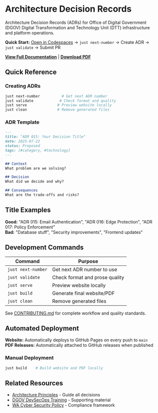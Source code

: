 # Architecture Decision Records

Architecture Decision Records (ADRs) for Office of Digital Government (DGOV) Digital Transformation and Technology Unit (DTT) infrastructure and platform operations.

**Quick Start:** [Open in Codespaces](https://codespaces.new/wagov-dtt/architecture-decision-records) → `just next-number` → Create ADR → `just validate` → Submit PR

[**View Full Documentation**](https://wagov-dtt.github.io/architecture-decision-records/) | [**Download PDF**](https://github.com/wagov-dtt/architecture-decision-records/releases/latest)

## Quick Reference

### Creating ADRs

```bash
just next-number          # Get next ADR number
just validate            # Check format and quality  
just serve              # Preview website locally
just clean              # Remove generated files
```

### ADR Template

```markdown
---
title: "ADR 015: Your Decision Title"
date: 2025-07-22
status: Proposed
tags: [#category, #technology]
---

## Context
What problem are we solving?

## Decision  
What did we decide and why?

## Consequences
What are the trade-offs and risks?
```

## Title Examples

**Good:** "ADR 015: Email Authentication", "ADR 016: Edge Protection", "ADR 017: Policy Enforcement"  
**Bad:** "Database stuff", "Security improvements", "Frontend updates"

## Development Commands

| Command | Purpose |
|---------|---------|
| `just next-number` | Get next ADR number to use |
| `just validate` | Check format and prose quality |
| `just serve` | Preview website locally |
| `just build` | Generate final website/PDF |
| `just clean` | Remove generated files |

See [CONTRIBUTING.md](CONTRIBUTING.md) for complete workflow and quality standards.

## Automated Deployment

**Website:** Automatically deploys to GitHub Pages on every push to `main`  
**PDF Releases:** Automatically attached to GitHub releases when published

### Manual Deployment

```bash
just build    # Build website and PDF locally
```

## Related Resources

- [Architecture Principles](./architecture-principles.md) - Guide all decisions
- [DGOV DevSecOps Training](https://soc.cyber.wa.gov.au/training/devsecops-induction/) - Supporting material
- [WA Cyber Security Policy](https://www.wa.gov.au/government/publications/2024-wa-government-cyber-security-policy) - Compliance framework
